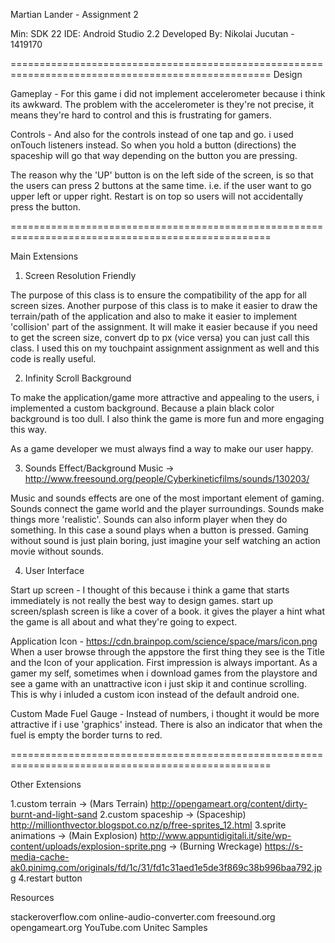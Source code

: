 Martian Lander - Assignment 2

Min: SDK 22
IDE: Android Studio 2.2
Developed By: Nikolai Jucutan - 1419170

===================================================================================================
Design

Gameplay - For this game i did not implement accelerometer because i think its awkward.
The problem with the accelerometer is they're not precise, 
it means they're hard to control and this is frustrating for gamers.

Controls - And also for the controls instead of one tap and go. i used onTouch listeners instead.
So when you hold a button (directions) the spaceship will go that way depending on the button you are pressing.

The reason why the 'UP' button is on the left side of the screen, is so that the users can press 2 buttons at the same time.
i.e. if the user want to go upper left or upper right. Restart is on top so users will not accidentally press the button.

===================================================================================================

Main Extensions

1. Screen Resolution Friendly

The purpose of this class is to ensure the compatibility of the app for all screen sizes.
Another purpose of this class is to make it easier to draw the terrain/path of the application
and also to make it easier to implement 'collision' part of the assignment.
It will make it easier because if you need to get the screen size, convert dp to px (vice versa) you can just call this class.
I used this on my touchpaint assignment assignment as well and this code is really useful.
    
2. Infinity Scroll Background

To make the application/game more attractive and appealing to the users, i implemented a custom background.
Because a plain black color background is too dull.
I also think the game is more fun and more engaging this way.

As a game developer we must always find a way to make our user happy.

3. Sounds Effect/Background Music -> http://www.freesound.org/people/Cyberkineticfilms/sounds/130203/
 
Music and sounds effects are one of the most important element of gaming. Sounds connect the game world and the player surroundings.
Sounds make things more 'realistic'. Sounds can also inform player when they do something. In this case
a sound plays when a button is pressed. Gaming without sound is just plain boring, just imagine your self watching
an action movie without sounds.

4. User Interface

Start up screen - I thought of this because i think a game that starts immediately is not really the best way to design games.
start up screen/splash screen is like a cover of a book. it gives the player a hint what the game is all about and 
what they're going to expect.

Application Icon - https://cdn.brainpop.com/science/space/mars/icon.png
When a user browse through the appstore the first thing they see is the Title and the Icon of your application.
First impression is always important. As a gamer my self, sometimes when i download games from the playstore and see
a game with an unattractive icon i just skip it and continue scrolling. This is why i inluded a custom icon instead
of the default android one.

Custom Made Fuel Gauge - Instead of numbers, i thought it would be more attractive if i use 'graphics' instead.
There is also an indicator that when the fuel is empty the border turns to red.

===================================================================================================

Other Extensions

1.custom terrain   	-> (Mars Terrain) http://opengameart.org/content/dirty-burnt-and-light-sand	
2.custom spaceship 	-> (Spaceship) http://millionthvector.blogspot.co.nz/p/free-sprites_12.html
3.sprite animations 	-> (Main Explosion) http://www.appuntidigitali.it/site/wp-content/uploads/explosion-sprite.png
		   	-> (Burning Wreckage) https://s-media-cache-ak0.pinimg.com/originals/fd/1c/31/fd1c31aed1e5de3f869c38b996baa792.jpg
4.restart button

Resources

stackeroverflow.com
online-audio-converter.com
freesound.org
opengameart.org
YouTube.com
Unitec Samples
